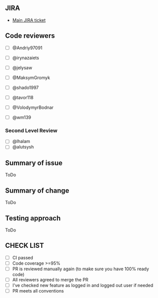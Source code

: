 ## JIRA

* [Main JIRA ticket](https://ssu-jira.softserveinc.com/secure/RapidBoard.jspa?rapidView=993)


## Code reviewers

- [ ] @Andriy97091
- [ ] @irynazaiets
- [ ] @jelysaw
- [ ] @MaksymGromyk
- [ ] @shado1997
- [ ] @tavor118
- [ ] @VolodymyrBodnar
- [ ] @wm139


### Second Level Review

- [ ] @lhalam
- [ ] @alutsysh

## Summary of issue

ToDo

## Summary of change

ToDo

## Testing approach

ToDo

## CHECK LIST
- [ ]  СI passed
- [ ]  Сode coverage >=95%
- [ ]  PR is reviewed manually again (to make sure you have 100% ready code)
- [ ]  All reviewers agreed to merge the PR
- [ ]  I've checked new feature as logged in and logged out user if needed
- [ ]  PR meets all conventions
